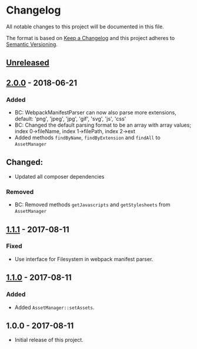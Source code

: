 # Changelog
All notable changes to this project will be documented in this file.

The format is based on [Keep a Changelog](http://keepachangelog.com/en/1.0.0/)
and this project adheres to [Semantic Versioning](http://semver.org/spec/v2.0.0.html).

## [Unreleased]

## [2.0.0] - 2018-06-21
### Added
- BC: WebpackManifestParser can now also parse more extensions, default: 'png', 'jpeg', 'jpg', 'gif', 'svg', 'js', 'css'
- BC: Changed the default parsing format to be an array with array values; index 0->fileName, index 1->filePath, index 2->ext
- Added methods `findByName`, `findByExtension` and `findAll` to `AssetManager`

## Changed:
- Updated all composer dependencies

### Removed
- BC: Removed methods `getJavascripts` and `getStylesheets` from `AssetManager`

## [1.1.1] - 2017-08-11
### Fixed
- Use interface for Filesystem in webpack manifest parser.

## [1.1.0] - 2017-08-11
### Added
- Added `AssetManager::setAssets`.

## 1.0.0 - 2017-08-11
- Initial release of this project.

[Unreleased]: https://github.com/hultberg/mexifest/compare/v2.0.0...HEAD
[2.0.0]: https://github.com/hultberg/mexifest/compare/v1.1.1...v2.0.0
[1.1.1]: https://github.com/hultberg/mexifest/compare/v1.1.0...v1.1.1
[1.1.0]: https://github.com/hultberg/mexifest/compare/v1.0.0...v1.1.0

